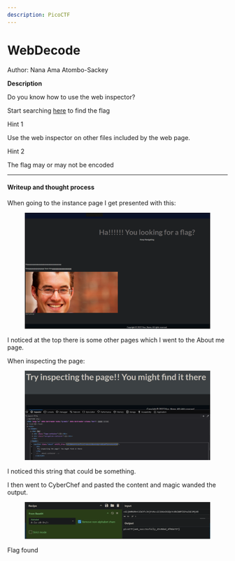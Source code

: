 ```yaml
---
description: PicoCTF
---
```


# WebDecode

Author: Nana Ama Atombo-Sackey

**Description**

Do you know how to use the web inspector?&#x20;

Start searching [here](http://titan.picoctf.net:56100/) to find the flag



Hint 1

Use the web inspector on other files included by the web page.



Hint 2

The flag may or may not be encoded

***

#### Writeup and thought process

When going to the instance page I get presented with this:

<figure><img src="../../../.gitbook/assets/image (1).png" alt=""><figcaption></figcaption></figure>

I noticed at the top there is some other pages which I went to the About me page.

When inspecting the page:

<figure><img src="../../../.gitbook/assets/image (2).png" alt=""><figcaption></figcaption></figure>

I noticed this string that could be something.

I then went to CyberChef and pasted the content and magic wanded the output.

<figure><img src="../../../.gitbook/assets/image (3).png" alt=""><figcaption></figcaption></figure>

Flag found
